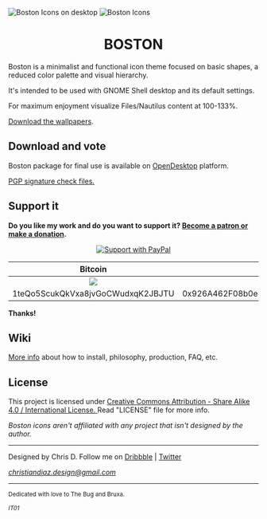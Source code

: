 ![Boston Icons on desktop](https://github.com/heychrisd/Boston-Icons/blob/master/Pictures/Boston%20C.png)
![Boston Icons](https://github.com/heychrisd/Boston-Icons/blob/master/Pictures/Boston%20icons.png)

<h1 align="center">
 BOSTON
</h1>

Boston is a minimalist and functional icon theme focused on basic shapes, a reduced color palette and visual hierarchy.

It's intended to be used with GNOME Shell desktop and its default settings.

For maximum enjoyment visualize Files/Nautilus content at 100-133%.

[Download the wallpapers](https://www.pling.com/p/1381664/).

## Download and vote

Boston package for final use is available on [OpenDesktop](https://www.opendesktop.org/p/1012402/) platform.

[PGP signature check files.](https://github.com/heychrisd/Boston-Icons/tree/master/PGP-Signatures)

## Support it

**Do you like my work and do you want to support it? [Become a patron or make a donation](https://github.com/heychrisd/Boston-Icons/wiki/Patrons).** 

<p align="center">
  <a href="https://www.paypal.me/ChrisDiaz" target="_blank"><img src="https://i.ibb.co/dpvHPb4/Support-Pay-Pal.png" title="Support with PayPal"></a>
</p>

Bitcoin                    |  Ethereum
:-------------------------:|:-------------------------:
![](https://i.ibb.co/gvW9msn/Bitcoin-direction.png)  |  ![](https://i.ibb.co/Q8F2djf/Ethereum-direction.png)
1teQo5ScukQkVxa8jvGoCWudxqK2JBJTU | 0x926A462F08b0e106fe834eC87049fa788093225D
 
**Thanks!**

## Wiki
[More info](https://github.com/heychrisd/Boston-Icons/wiki) about how to install, philosophy, production, FAQ, etc.

## License

This project is licensed under [Creative Commons Attribution - Share Alike 4.0 / International License. ](https://creativecommons.org/licenses/by-sa/4.0/legalcode)
Read "LICENSE" file for more info.

*Boston icons aren't affiliated with any project that isn't designed by the author.*

---

Designed by Chris D. Follow me on [Dribbble](https://dribbble.com/chrisdiaz) | [Twitter](https://twitter.com/hey_chris_d)

*christiandiaz.design@gmail.com*

---

<sub>Dedicated with love to The Bug and Bruxa.<sub>
  
<sub>*IT01*<sub>

